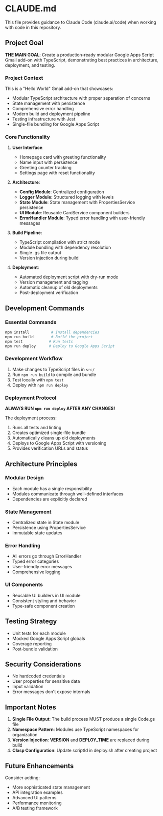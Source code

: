 # CLAUDE.md

This file provides guidance to Claude Code (claude.ai/code) when working with code in this repository.

## Project Goal

**THE MAIN GOAL**: Create a production-ready modular Google Apps Script Gmail add-on with TypeScript, demonstrating best practices in architecture, deployment, and testing.

### Project Context

This is a "Hello World" Gmail add-on that showcases:
- Modular TypeScript architecture with proper separation of concerns
- State management with persistence
- Comprehensive error handling
- Modern build and deployment pipeline
- Testing infrastructure with Jest
- Single-file bundling for Google Apps Script

### Core Functionality

1. **User Interface**:
   - Homepage card with greeting functionality
   - Name input with persistence
   - Greeting counter tracking
   - Settings page with reset functionality

2. **Architecture**:
   - **Config Module**: Centralized configuration
   - **Logger Module**: Structured logging with levels
   - **State Module**: State management with PropertiesService persistence
   - **UI Module**: Reusable CardService component builders
   - **ErrorHandler Module**: Typed error handling with user-friendly messages

3. **Build Pipeline**:
   - TypeScript compilation with strict mode
   - Module bundling with dependency resolution
   - Single .gs file output
   - Version injection during build

4. **Deployment**:
   - Automated deployment script with dry-run mode
   - Version management and tagging
   - Automatic cleanup of old deployments
   - Post-deployment verification

## Development Commands

### Essential Commands
```bash
npm install          # Install dependencies
npm run build        # Build the project
npm test            # Run tests
npm run deploy      # Deploy to Google Apps Script
```

### Development Workflow
1. Make changes to TypeScript files in `src/`
2. Run `npm run build` to compile and bundle
3. Test locally with `npm test`
4. Deploy with `npm run deploy`

### Deployment Protocol

**ALWAYS RUN `npm run deploy` AFTER ANY CHANGES!**

The deployment process:
1. Runs all tests and linting
2. Creates optimized single-file bundle
3. Automatically cleans up old deployments
4. Deploys to Google Apps Script with versioning
5. Provides verification URLs and status

## Architecture Principles

### Modular Design
- Each module has a single responsibility
- Modules communicate through well-defined interfaces
- Dependencies are explicitly declared

### State Management
- Centralized state in State module
- Persistence using PropertiesService
- Immutable state updates

### Error Handling
- All errors go through ErrorHandler
- Typed error categories
- User-friendly error messages
- Comprehensive logging

### UI Components
- Reusable UI builders in UI module
- Consistent styling and behavior
- Type-safe component creation

## Testing Strategy

- Unit tests for each module
- Mocked Google Apps Script globals
- Coverage reporting
- Post-bundle validation

## Security Considerations

- No hardcoded credentials
- User properties for sensitive data
- Input validation
- Error messages don't expose internals

## Important Notes

1. **Single File Output**: The build process MUST produce a single Code.gs file
2. **Namespace Pattern**: Modules use TypeScript namespaces for organization
3. **Version Injection**: __VERSION__ and __DEPLOY_TIME__ are replaced during build
4. **Clasp Configuration**: Update scriptId in deploy.sh after creating project

## Future Enhancements

Consider adding:
- More sophisticated state management
- API integration examples
- Advanced UI patterns
- Performance monitoring
- A/B testing framework